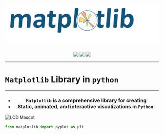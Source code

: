 <p align="center">
<img align="center" src="https://github.com/Anujbhai-1997/Matplotlib/blob/master/README/matplotlib%20image.jpg"/></br></br>
</p>
  
<p align = "center">
<img src="https://forthebadge.com/images/badges/for-you.svg" /> 
<img src="https://forthebadge.com/images/badges/made-with-python.svg" />
<img src="https://forthebadge.com/images/badges/built-by-developers.svg" />
</p>

_______________
# **`Matplotlib`** Library in **`python`**
_______________


<h3 align ="center">

-   `Matplotlib` is a comprehensive library for creating 
-   Static, animated, and interactive visualizations in `Python`.

</h3>


![LCD Mascot](https://learncodeonline.in/mascot.png "LCD")

```python
from matplotlib import pyplot as plt
```







